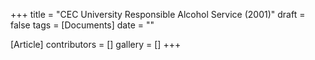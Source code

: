 +++
title = "CEC University Responsible Alcohol Service (2001)"
draft = false
tags = [Documents]
date = ""

[Article]
contributors = []
gallery = []
+++